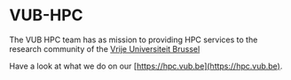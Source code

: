 # VUB-HPC

The VUB HPC team has as mission to providing HPC services to the research community of the [Vrije Universiteit Brussel](https://www.vub.be)

Have a look at what we do on our [https://hpc.vub.be](https://hpc.vub.be).
